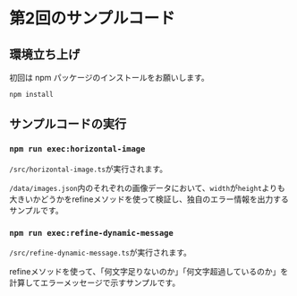 # 第2回のサンプルコード

## 環境立ち上げ

初回は npm パッケージのインストールをお願いします。

```shell
npm install
```

## サンプルコードの実行

### `npm run exec:horizontal-image`

`/src/horizontal-image.ts`が実行されます。

`/data/images.json`内のそれぞれの画像データにおいて、`width`が`height`よりも大きいかどうかをrefineメソッドを使って検証し、独自のエラー情報を出力するサンプルです。

### `npm run exec:refine-dynamic-message`

`/src/refine-dynamic-message.ts`が実行されます。

refineメソッドを使って、「何文字足りないのか」「何文字超過しているのか」を計算してエラーメッセージで示すサンプルです。
